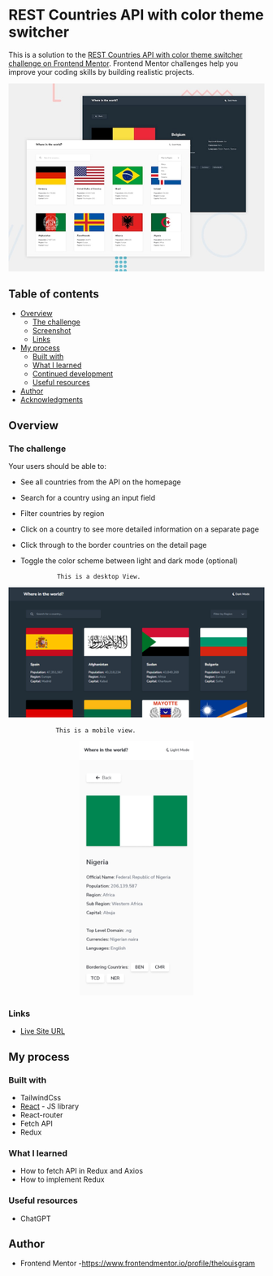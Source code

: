 # REST Countries API with color theme switcher

This is a solution to the [REST Countries API with color theme switcher challenge on Frontend Mentor](https://www.frontendmentor.io/challenges/rest-countries-api-with-color-theme-switcher-5cacc469fec04111f7b848ca).
Frontend Mentor challenges help you improve your coding skills by building realistic projects.

<img src="https://github.com/thelouisgram/rest-country-api/blob/main/src/assets/desktop-preview.jpg">


## Table of contents

- [Overview](#overview)
  - [The challenge](#the-challenge)
  - [Screenshot](#screenshot)
  - [Links](#links)
- [My process](#my-process)
  - [Built with](#built-with)
  - [What I learned](#what-i-learned)
  - [Continued development](#continued-development)
  - [Useful resources](#useful-resources)
- [Author](#author)
- [Acknowledgments](#acknowledgments)

## Overview

### The challenge

Your users should be able to:

- See all countries from the API on the homepage
- Search for a country using an input field
- Filter countries by region
- Click on a country to see more detailed information on a separate page
- Click through to the border countries on the detail page
- Toggle the color scheme between light and dark mode (optional)

                This is a desktop View.
                 
<img src="https://github.com/thelouisgram/rest-country-api/blob/main/src/assets/desktop-view.png">

                 This is a mobile view.
                 
  <p align="center">
   <img src="https://github.com/thelouisgram/rest-country-api/blob/main/src/assets/mobile-view.jpg" height="500px">
  </p>
  
### Links

- [Live Site URL](https://rest-country-api-thelouisgram.vercel.app/)

## My process

### Built with

- TailwindCss
- [React](https://reactjs.org/) - JS library
- React-router
- Fetch API
- Redux

### What I learned

- How to fetch API in Redux and Axios
- How to implement Redux

### Useful resources

- ChatGPT

## Author

- Frontend Mentor -https://www.frontendmentor.io/profile/thelouisgram
